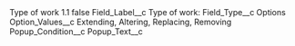 <?xml version="1.0" encoding="UTF-8"?>
<CustomMetadata xmlns="http://soap.sforce.com/2006/04/metadata" xmlns:xsi="http://www.w3.org/2001/XMLSchema-instance" xmlns:xsd="http://www.w3.org/2001/XMLSchema">
    <label>Type of work 1.1</label>
    <protected>false</protected>
    <values>
        <field>Field_Label__c</field>
        <value xsi:type="xsd:string">Type of work:</value>
    </values>
    <values>
        <field>Field_Type__c</field>
        <value xsi:type="xsd:string">Options</value>
    </values>
    <values>
        <field>Option_Values__c</field>
        <value xsi:type="xsd:string">Extending, Altering, Replacing, Removing</value>
    </values>
    <values>
        <field>Popup_Condition__c</field>
        <value xsi:nil="true"/>
    </values>
    <values>
        <field>Popup_Text__c</field>
        <value xsi:nil="true"/>
    </values>
</CustomMetadata>
